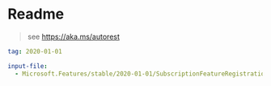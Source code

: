 # Readme

> see https://aka.ms/autorest

```yaml
tag: 2020-01-01
```

```yaml $(tag) == '2020-01-01'
input-file: 
  - Microsoft.Features/stable/2020-01-01/SubscriptionFeatureRegistration.json
```

